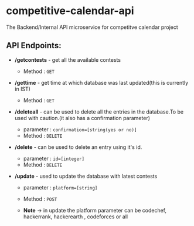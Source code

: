 # competitive-calendar-api
The Backend/Internal API microservice for competitve calendar project

## API Endpoints:
+ **/getcontests**  - get all the available contests
   - Method : `GET`

+  **/gettime** - get time at which database was last updated(this is currently in IST)
    - Method : `GET`


+  **/deleteall** - can be used to delete all the entries in the database.To be used with caution.(it also has a confirmation parameter)
    - parameter : `confirmation=[string(yes or no)]`
    - Method : `DELETE`

+ **/delete** - can be used to delete an entry using it's id.
    - parameter : `id=[integer]`
    - Method : `DELETE`

+ **/update** - used to update the database with latest contests
    - parameter : `platform=[string]`
    - Method : `POST`

    - **Note** -> in update the platform parameter can be codechef, hackerrank, hackerearth , codeforces or all



